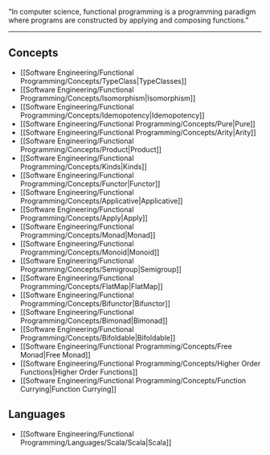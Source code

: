 "In computer science, functional programming is a programming paradigm where programs are constructed by applying and composing functions."

---

## Concepts

- [[Software Engineering/Functional Programming/Concepts/TypeClass|TypeClasses]]
- [[Software Engineering/Functional Programming/Concepts/Isomorphism|Isomorphism]]
- [[Software Engineering/Functional Programming/Concepts/Idemopotency|Idemopotency]]
- [[Software Engineering/Functional Programming/Concepts/Pure|Pure]]
- [[Software Engineering/Functional Programming/Concepts/Arity|Arity]]
- [[Software Engineering/Functional Programming/Concepts/Product|Product]]
- [[Software Engineering/Functional Programming/Concepts/Kinds|Kinds]]
- [[Software Engineering/Functional Programming/Concepts/Functor|Functor]]
- [[Software Engineering/Functional Programming/Concepts/Applicative|Applicative]]
- [[Software Engineering/Functional Programming/Concepts/Apply|Apply]]
- [[Software Engineering/Functional Programming/Concepts/Monad|Monad]]
- [[Software Engineering/Functional Programming/Concepts/Monoid|Monoid]]
- [[Software Engineering/Functional Programming/Concepts/Semigroup|Semigroup]]
- [[Software Engineering/Functional Programming/Concepts/FlatMap|FlatMap]]
- [[Software Engineering/Functional Programming/Concepts/Bifunctor|Bifunctor]]
- [[Software Engineering/Functional Programming/Concepts/Bimonad|Bimonad]]
- [[Software Engineering/Functional Programming/Concepts/Bifoldable|Bifoldable]]
- [[Software Engineering/Functional Programming/Concepts/Free Monad|Free Monad]]
- [[Software Engineering/Functional Programming/Concepts/Higher Order Functions|Higher Order Functions]]
- [[Software Engineering/Functional Programming/Concepts/Function Currying|Function Currying]]

## Languages

- [[Software Engineering/Functional Programming/Languages/Scala/Scala|Scala]]